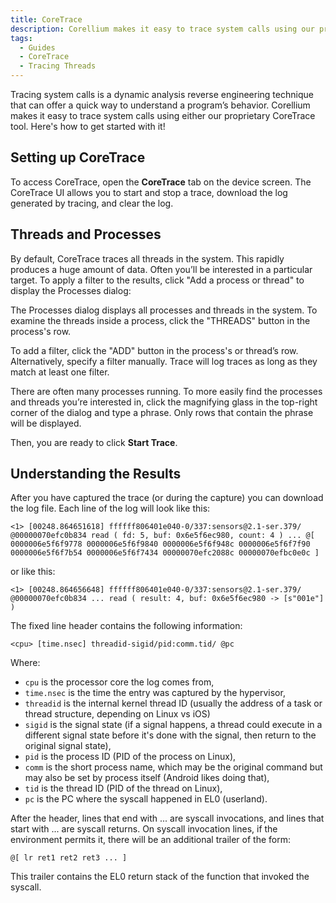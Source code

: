 ```yaml
---
title: CoreTrace
description: Corellium makes it easy to trace system calls using our proprietary CoreTrace tool.
tags:
  - Guides
  - CoreTrace
  - Tracing Threads
---
```


Tracing system calls is a dynamic analysis reverse engineering technique that can offer a quick way to understand a program’s behavior. Corellium makes it easy to trace system calls using either our proprietary CoreTrace tool. Here's how to get started with it!

## Setting up CoreTrace

To access CoreTrace, open the **CoreTrace** tab on the device screen. The CoreTrace UI allows you to start and stop a trace, download the log generated by tracing, and clear the log.

## Threads and Processes

By default, CoreTrace traces all threads in the system. This rapidly produces a huge amount of data. Often you’ll be interested in a particular target. To apply a filter to the results, click "Add a process or thread" to display the Processes dialog:

The Processes dialog displays all processes and threads in the system. To examine the threads inside a process, click the "THREADS" button in the process's row.

To add a filter, click the "ADD" button in the process's or thread’s row. Alternatively, specify a filter manually. Trace will log traces as long as they match at least one filter.

There are often many processes running. To more easily find the processes and threads you’re interested in, click the magnifying glass in the top-right corner of the dialog and type a phrase. Only rows that contain the phrase will be displayed.

Then, you are ready to click **Start Trace**.

## Understanding the Results

After you have captured the trace (or during the capture) you can download the log file. Each line of the log will look like this:

```
<1> [00248.864651618] ffffff806401e040-0/337:sensors@2.1-ser.379/ @00000070efc0b834 read ( fd: 5, buf: 0x6e5f6ec980, count: 4 ) ... @[ 0000006e5f6f9778 0000006e5f6f9840 0000006e5f6f948c 0000006e5f6f7f90 0000006e5f6f7b54 0000006e5f6f7434 00000070efc2088c 00000070efbc0e0c ]
```

or like this:

```
<1> [00248.864656648] ffffff806401e040-0/337:sensors@2.1-ser.379/ @00000070efc0b834 ... read ( result: 4, buf: 0x6e5f6ec980 -> [s"001e"] )
```

The fixed line header contains the following information:

```
<cpu> [time.nsec] threadid-sigid/pid:comm.tid/ @pc
```

Where:

- `cpu` is the processor core the log comes from,
- `time.nsec` is the time the entry was captured by the hypervisor,
- `threadid` is the internal kernel thread ID (usually the address of a task or thread structure, depending on Linux vs iOS)
- `sigid` is the signal state (if a signal happens, a thread could execute in a different signal state before it's done with the signal, then return to the original signal state),
- `pid` is the process ID (PID of the process on Linux),
- `comm` is the short process name, which may be the original command but may also be set by process itself (Android likes doing that),
- `tid` is the thread ID (PID of the thread on Linux),
- `pc` is the PC where the syscall happened in EL0 (userland).

After the header, lines that end with ... are syscall invocations, and lines that start with ... are syscall returns. On syscall invocation lines, if the environment permits it, there will be an additional trailer of the form:

```
@[ lr ret1 ret2 ret3 ... ]
```

This trailer contains the EL0 return stack of the function that invoked the syscall.
